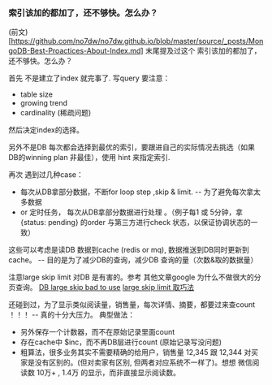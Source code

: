 ### 索引该加的都加了，还不够快。怎么办？

(前文)[https://github.com/no7dw/no7dw.github.io/blob/master/source/_posts/MongoDB-Best-Proactices-About-Index.md] 末尾提及过这个 索引该加的都加了，还不够快。怎么办？

首先
不是建立了index 就完事了. 写query 要注意：
  - table size
  - growing trend 
  - cardinality (稀疏问题) 

然后决定index的选择。

另外不是DB 每次都会选择到最优的索引，要跟进自己的实际情况去挑选（如果DB的winning plan 非最佳），使用 hint 来指定索引.


再次
遇到过几种case：

 - 每次从DB拿部分数据，不断for loop step ,skip & limit. -- 为了避免每次拿太多数据
 - or 定时任务， 每次从DB拿部分数据进行处理 。（例子每1 或 5分钟，拿 {status: pending} 的order 与第三方进行check 状态，以保证协调状态的一致）

这些可以考虑是读DB 数据到cache (redis or mq), 数据推送到DB同时更新到cache。 -- 目的是为了减少DB的查询，减少DB 查询的量（次数&取的数据量）

注意large skip limit 对DB 是有害的。参考 其他文章google 为什么不做很大的分页查询。
[DB large skip bad to use](https://ios.develop-bugs.com/article/19535500/Why+is+MongoDB's+skip()+so+slow+and+bad+to+use%2C+while+MySQL's+LIMIT+is+so+fast%3F)
[large skip limit 取巧法](https://stackoverflow.com/questions/1243952/how-can-i-speed-up-a-mysql-query-with-a-large-offset-in-the-limit-clause)

还碰到过，为了显示类似阅读量，销售量，每次详情、摘要，都要过来查count ！！！ -- 真的十分大压力。
典型做法：
 - 另外保存一个计数器，而不在原始记录里面count
 - 存在cache中 $inc，而不再DB层进行count (原始记录写没问题)
 - 粗算法，很多业务其实不需要精确的给用户，销售量 12,345 跟 12,344 对买家是没有区别的。(但对卖家有区别, 但两者对应系统不一样了)。想想 微信阅读数 10万+ , 1.4万 的显示，而非直接显示阅读数。


